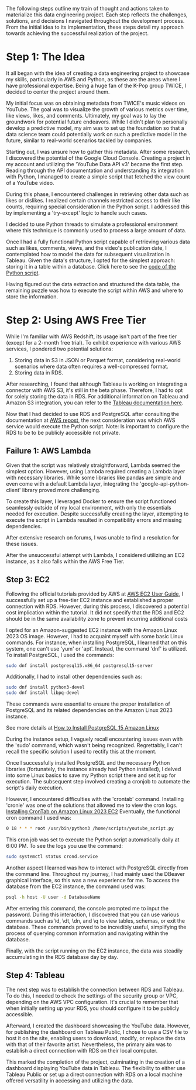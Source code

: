 The following steps outline my train of thought and actions taken to materialize this data engineering project. Each step reflects the challenges, solutions, and decisions I navigated throughout the development process. From the initial idea to its implementation, these steps detail my approach towards achieving the successful realization of the project.

# Step 1: The Idea
It all began with the idea of creating a data engineering project to showcase my skills, particularly in AWS and Python, as these are the areas where I have professional expertise. Being a huge fan of the K-Pop group TWICE, I decided to center the project around them.

My initial focus was on obtaining metadata from TWICE's music videos on YouTube. The goal was to visualize the growth of various metrics over time, like views, likes, and comments. Ultimately, my goal was to lay the groundwork for potential future endeavors. While I didn't plan to personally develop a predictive model, my aim was to set up the foundation so that a data science team could potentially work on such a predictive model in the future, similar to real-world scenarios tackled by companies.

Starting out, I was unsure how to gather this metadata. After some research, I discovered the potential of the Google Cloud Console. Creating a project in my account and utilizing the 'YouTube Data API v3' became the first step. Reading through the API documentation and understanding its integration with Python, I managed to create a simple script that fetched the view count of a YouTube video.

During this phase, I encountered challenges in retrieving other data such as likes or dislikes. I realized certain channels restricted access to their like counts, requiring special consideration in the Python script. I addressed this by implementing a 'try-except' logic to handle such cases.

I decided to use Python threads to simulate a professional environment where this technique is commonly used to process a large amount of data.

Once I had a fully functional Python script capable of retrieving various data such as likes, comments, views, and the video's publication date, I contemplated how to model the data for subsequent visualization in Tableau. Given the data's structure, I opted for the simplest approach: storing it in a table within a database. Click here to see the [code of the Python script](../script/youtube_script.py).

Having figured out the data extraction and structured the data table, the remaining puzzle was how to execute the script within AWS and where to store the information.

# Step 2: Using AWS Free Tier
While I'm familiar with AWS Redshift, its usage isn't part of the free tier (except for a 2-month free trial). To exhibit experience with various AWS services, I pondered two potential solutions:
1. Storing data in S3 in JSON or Parquet format, considering real-world scenarios where data often requires a well-compressed format.
2. Storing data in RDS.

After researching, I found that although Tableau is working on integrating a connector with AWS S3, it's still in the beta phase. Therefore, I had to opt for solely storing the data in RDS.
For additional information on Tableau and Amazon S3 integration, you can refer to the [Tableau documentation here](https://help.tableau.com/current/pro/desktop/es-es/examples_amazons3.htm).

Now that I had decided to use RDS and PostgreSQL after consulting the documentation at [AWS repost](https://repost.aws/knowledge-center/free-tier-rds-launch), the next consideration was which AWS service would execute the Python script. Note: Is important to configure the RDS to be to be publicly accessible not private.

## Failure 1: AWS Lambda
Given that the script was relatively straightforward, Lambda seemed the simplest option. However, using Lambda required creating a Lambda layer with necessary libraries. While some libraries like pandas are simple and even come with a default Lambda layer, integrating the 'google-api-python-client' library proved more challenging.

To create this layer, I leveraged Docker to ensure the script functioned seamlessly outside of my local environment, with only the essentials needed for execution. Despite successfully creating the layer, attempting to execute the script in Lambda resulted in compatibility errors and missing dependencies.

After extensive research on forums, I was unable to find a resolution for these issues.

After the unsuccessful attempt with Lambda, I considered utilizing an EC2 instance, as it also falls within the AWS Free Tier.

## Step 3: EC2
Following the official tutorials provided by AWS at [AWS EC2 User Guide](https://docs.aws.amazon.com/es_es/AWSEC2/latest/UserGuide/tutorial-connect-ec2-instance-to-rds-database.html), I successfully set up a free-tier EC2 instance and established a proper connection with RDS. However, during this process, I discovered a potential cost implication within the tutorial. It did not specify that the RDS and EC2 should be in the same availability zone to prevent incurring additional costs

I opted for an Amazon-suggested EC2 instance with the Amazon Linux 2023 OS image. However, I had to acquaint myself with some basic Linux commands. For instance, when installing PostgreSQL, I learned that on this system, one can't use 'yum' or 'apt'. Instead, the command 'dnf' is utilized. To install PostgreSQL, I used the commands:

```bash
sudo dnf install postgresql15.x86_64 postgresql15-server

```
Additionally, I had to install other dependencies such as:

```bash
sudo dnf install python3-devel
sudo dnf install libpq-devel
```

These commands were essential to ensure the proper installation of PostgreSQL and its related dependencies on the Amazon Linux 2023 instance.

See more details at [How to Install PostgreSQL 15 Amazon Linux](https://linux.how2shout.com/how-to-install-postgresql-15-amazon-linux-2023/)

During the instance setup, I vaguely recall encountering issues even with the 'sudo' command, which wasn't being recognized. Regrettably, I can't recall the specific solution I used to rectify this at the moment.

Once I successfully installed PostgreSQL and the necessary Python libraries (fortunately, the instance already had Python installed), I delved into some Linux basics to save my Python script there and set it up for execution. The subsequent step involved creating a cronjob to automate the script's daily execution.

However, I encountered difficulties with the 'crontab' command. Installing 'cronie' was one of the solutions that allowed me to view the cron logs. [Installing CronTab on Amazon Linux 2023 EC2](https://jainsaket-1994.medium.com/installing-crontab-on-amazon-linux-2023-ec2-98cf2708b171) Eventually, the functional cron command I used was:

```bash
0 18 * * * root /usr/bin/python3 /home/scripts/youtube_script.py
```

This cron job was set to execute the Python script automatically daily at 6:00 PM. To see the logs you use the command:

```bash
sudo systemctl status crond.service
```

Another aspect I learned was how to interact with PostgreSQL directly from the command line. Throughout my journey, I had mainly used the DBeaver graphical interface, so this was a new experience for me. To access the database from the EC2 instance, the command used was:

```bash
psql -h host -U user -d DatabaseName
```

After entering this command, the console prompted me to input the password. During this interaction, I discovered that you can use various commands such as \d, \dt, \dn, and \q to view tables, schemas, or exit the database. These commands proved to be incredibly useful, simplifying the process of querying common information and navigating within the database.

Finally, with the script running on the EC2 instance, the data was steadily accumulating in the RDS database day by day.

## Step 4: Tableau
The next step was to establish the connection between RDS and Tableau. To do this, I needed to check the settings of the security group or VPC, depending on the AWS VPC configuration. It's crucial to remember that when initially setting up your RDS, you should configure it to be publicly accessible.

Afterward, I created the dashboard showcasing the YouTube data. However, for publishing the dashboard on Tableau Public, I chose to use a CSV file to host it on the site, enabling users to download, modify, or replace the data with that of their favorite artist. Nevertheless, the primary aim was to establish a direct connection with RDS on their local computer.

This marked the completion of the project, culminating in the creation of a dashboard displaying YouTube data in Tableau. The flexibility to either use Tableau Public or set up a direct connection with RDS on a local machine offered versatility in accessing and utilizing the data.
